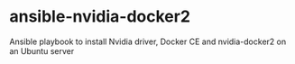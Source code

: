 # ansible-nvidia-docker2
Ansible playbook to install Nvidia driver, Docker CE and nvidia-docker2 on an Ubuntu server
